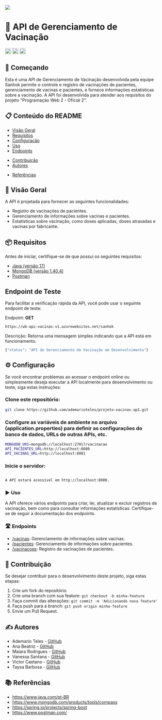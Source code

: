 <img src="http://img.shields.io/static/v1?label=STATUS&message=EM%20DESENVOLVIMENTO&color=GREEN&style=for-the-badge"/>
</p>

# 💉 API de Gerenciamento de Vacinação

<code><img height="20" src="https://img.shields.io/badge/Java-007396?style=for-the-badge&logo=java&logoColor=white"></code>
<code><img height="20" src="https://img.shields.io/badge/MongoDB-47A248?style=for-the-badge&logo=mongodb&logoColor=white"></code>
<code><img height="20" src="https://img.shields.io/badge/Postman-FF6C37?style=for-the-badge&logo=postman&logoColor=white"></code>

## 🚀 Começando


Esta é uma API de Gerenciamento de Vacinação desenvolvida pela equipe Sanhok permite o controle e registro de vacinações de pacientes, gerenciamento de vacinas e pacientes, e fornece informações estatísticas sobre a vacinação. A API foi desenvolvida para atender aos requisitos do projeto "Programação Web 2 - Oficial 2".

## 📋 Conteúdo do README

- [Visão Geral](#visão-geral)
- [Requisitos](#requisitos)
- [Configuração](#configuração)
- [Uso](#uso)
- [Endpoints](#endpoints)
<!-- - [Testes](#testes) -->
<!-- - [Docker](#docker) -->
- [Contribuição](#contribuição)
- [Autores](#autores)
<!-- - [Licença](#licença) -->
- [Referências](#referências)

  
##  📝  Visão Geral

A API é projetada para fornecer as seguintes funcionalidades:

- Registro de vacinações de pacientes.
- Gerenciamento de informações sobre vacinas e pacientes.
- Estatísticas sobre vacinação, como doses aplicadas, doses atrasadas e vacinas por fabricante.

## 📦 Requisitos

Antes de iniciar, certifique-se de que possui os seguintes requisitos:

- [Java (versão 17)](https://www.java.com/)
- [MongoDB (versão 1.40.4)](https://www.mongodb.com/try/download/compass)
- [Postman ](https://www.postman.com/downloads/)
<!-- - [Docker](https://www.docker.com/)
- [Docker-Compose](https://www.docker.com/) -->

##  Endpoint de Teste

Para facilitar a verificação rápida da API, você pode usar o seguinte endpoint de teste:

Endpoint: **GET** 
```bash
https://wb-api-vacinas-v1.azurewebsites.net/sanhok
```
Descrição: Retorna uma mensagem simples indicando que a API está em funcionamento.

```bash
{"status": "API de Gerenciamento de Vacinação em Desenvolvimento"}
```

## ⚙️ Configuração

Se você encontrar problemas ao acessar o endpoint online ou simplesmente deseja executar a API localmente para desenvolvimento ou teste, siga estas instruções:

### Clone este repositório:

```bash
git clone https://github.com/ademarioteles/projeto-vacinas-ap1.git
```

<!-- ### Instale as dependências:
```bash

``` -->

###  Configure as variáveis de ambiente no arquivo (application.properties) para definir as configurações do banco de dados, URLs de outras APIs, etc.

```bash
MONGODB_URI=mongodb://localhost:27017/vacinacao
API_PACIENTES_URL=http://localhost:8080
API_VACINAS_URL=http://localhost:8081
```

###  Inicie o servidor:

```bash

A API estará acessível em http://localhost:8080.
```

###  ▶️ Uso

A API oferece vários endpoints para criar, ler, atualizar e excluir registros de vacinação, bem como para consultar informações estatísticas. Certifique-se de seguir a documentação dos endpoints.

###  🛣️ Endpoints

- [/vacinas](#vacinas): Gerenciamento de informações sobre vacinas.
- [/pacientes](#pacientes): Gerenciamento de informações sobre pacientes.
- [/vacinacoes](#vacinacoes): Registro de vacinações de pacientes.

<!-- Consulte a documentação dos endpoints para obter detalhes sobre como usar cada um deles. -->

<!-- ### 🧪 Testes
A API inclui testes automatizados para garantir o funcionamento correto dos endpoints. Execute os testes da seguinte maneira: -->

<!-- ```bash

Comando de testes

``` -->
<!-- ###  🐳 Docker

Se desejar, você pode executar a API em um contêiner Docker. Use o Docker Compose para criar o ambiente completo, incluindo o banco de dados MongoDB e outras dependências:

```bash

xxxxxxxxxxxx

```

A API estará acessível em http://localhost:5000, e o banco de dados MongoDB estará em execução no contêiner. -->

## 🤝 Contribuição

Se desejar contribuir para o desenvolvimento deste projeto, siga estas etapas:

1. Crie um fork do repositório.
2. Crie uma branch com sua feature: `git checkout -b minha-feature`
3. Faça commit das alterações: `git commit -m 'Adicionando nova feature'`
4. Faça push para a branch: `git push origin minha-feature`
5. Envie um Pull Request.

## ✍️ Autores


- Ademario Teles - [GitHub](https://github.com/ademarioteles)
- Ana Beatriz  - [GitHub](https://github.com/anabiajferreira)
- Maiara Rodrigues  - [GitHub](hthttps://github.com/maia-ra)
- Vanessa Santana  - [GitHub](https://github.com/nessa1408)
- Victor Caetano - [GitHub](https://github.com/vctor-c)
- Taysa Barbosa  - [GitHub](https://github.com/taysa-barbosa)


## 📚 Referências

- https://www.java.com/pt-BR
- https://www.mongodb.com/products/tools/compass
- https://spring.io/projects/spring-boot
- https://www.postman.com/
